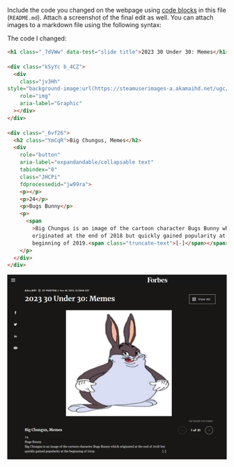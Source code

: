 Include the code you changed on the webpage using [code blocks](https://docs.github.com/en/get-started/writing-on-github/working-with-advanced-formatting/creating-and-highlighting-code-blocks) in this file (`README.md`). Attach a screenshot of the final edit as well. You can attach images to a markdown file using the following syntax:

The code I changed:
```html
<h1 class="_7dVWw" data-test="slide title">2023 30 Under 30: Memes</h1>

<div class="kSyYc b_4CZ">
  <div
    class="jv3Hh"
style="background-image:url(https://steamuserimages-a.akamaihd.net/ugc/954100960630133341/EEB472A7E29156256044CF917885719D46A2BDF6/?imw=512&amp;&amp;ima=fit&amp;impolicy=Letterbox&amp;imcolor=%23000000&amp;letterbox=false?format=jpg&amp;width=1200)"
    role="img"
    aria-label="Graphic"
  ></div>
</div>

<div class="_6vf26">
  <h2 class="YmCqR">Big Chungus, Memes</h2>
  <div
    role="button"
    aria-label="expandandable/collapsable text"
    tabindex="0"
    class="JHCPi"
    fdprocessedid="jw99ra">
    <p></p>
    <p>24</p>
    <p>Bugs Bunny</p>
    <p>
      <span
        >Big Chungus is an image of the cartoon character Bugs Bunny which
        originated at the end of 2018 but quickly gained popularity at the
        beginning of 2019.<span class="truncate-text">[-]</span></span>
    </p>
  </div>
</div>
```


![30 Under 30](30under30.PNG)
